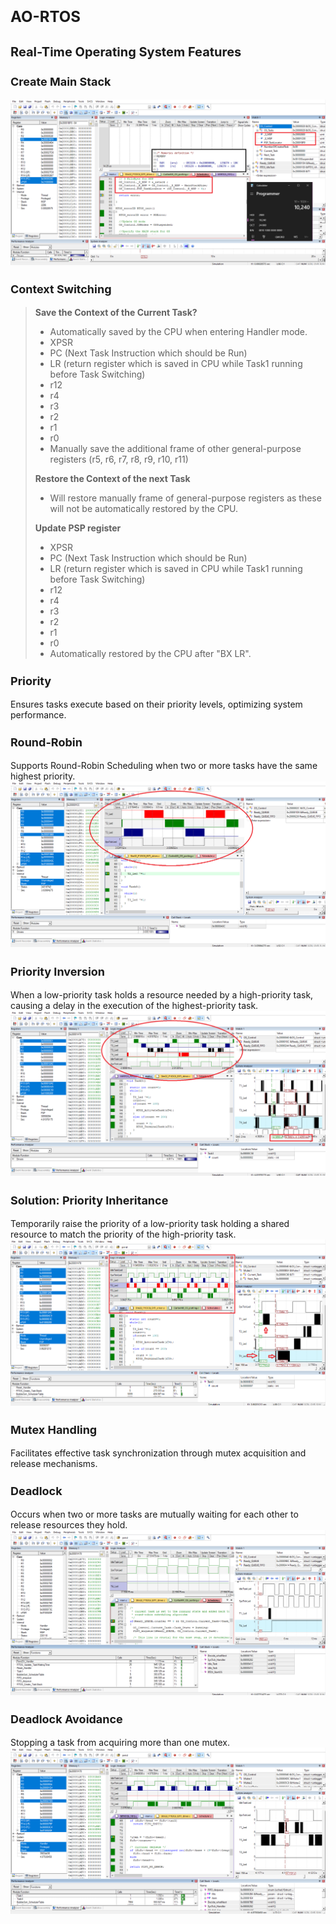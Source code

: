 # <h1 style="font-size: 24px;">AO-RTOS</h1>

## <h2 style="font-size: 20px;">Real-Time Operating System Features</h2>

### <h3 style="font-size: 18px;">Create Main Stack</h3>
![Main Stack Design](https://github.com/ahmeedusamaa/MyOwnRTOS/blob/main/V1/design_MSP.png)

### <h3 style="font-size: 18px;">Context Switching</h3>

> **Save the Context of the Current Task?**
> - Automatically saved by the CPU when entering Handler mode.
> - XPSR
> - PC (Next Task Instruction which should be Run)
> - LR (return register which is saved in CPU while Task1 running before Task Switching)
> - r12
> - r4
> - r3
> - r2
> - r1
> - r0
> - Manually save the additional frame of other general-purpose registers (r5, r6, r7, r8, r9, r10, r11)
>
> **Restore the Context of the next Task**
> - Will restore manually frame of general-purpose registers as these will not be automatically restored by the CPU.
>
> **Update PSP register**
> - XPSR
> - PC (Next Task Instruction which should be Run)
> - LR (return register which is saved in CPU while Task1 running before Task Switching)
> - r12
> - r4
> - r3
> - r2
> - r1
> - r0
> - Automatically restored by the CPU after "BX LR".

### <h3 style="font-size: 18px;">Priority</h3>
Ensures tasks execute based on their priority levels, optimizing system performance.

### <h3 style="font-size: 18px;">Round-Robin</h3>
Supports Round-Robin Scheduling when two or more tasks have the same highest priority.
![Round-Robin Scheduling](https://github.com/ahmeedusamaa/MyOwnRTOS/blob/main/V2/Round_robin.png)

### <h3 style="font-size: 18px;">Priority Inversion</h3>
When a low-priority task holds a resource needed by a high-priority task, causing a delay in the execution of the highest-priority task.
![Priority Inversion](https://github.com/ahmeedusamaa/MyOwnRTOS/blob/main/V4/Priority_inversion.png)

### <h3 style="font-size: 18px;">Solution: Priority Inheritance</h3>
Temporarily raise the priority of a low-priority task holding a shared resource to match the priority of the high-priority task.
![Priority Inheritance Solution](https://github.com/ahmeedusamaa/MyOwnRTOS/blob/main/V5/priority_Inheritance_Solution.png)

### <h3 style="font-size: 18px;">Mutex Handling</h3>
Facilitates effective task synchronization through mutex acquisition and release mechanisms.

### <h3 style="font-size: 18px;">Deadlock</h3>
Occurs when two or more tasks are mutually waiting for each other to release resources they hold.
![Deadlock](https://github.com/ahmeedusamaa/MyOwnRTOS/blob/main/V6/Deadlock.png)

### <h3 style="font-size: 18px;">Deadlock Avoidance</h3>
Stopping a task from acquiring more than one mutex.
![Deadlock Avoidance Solution](https://github.com/ahmeedusamaa/MyOwnRTOS/blob/main/V6/Deadlock_Solution.png)
